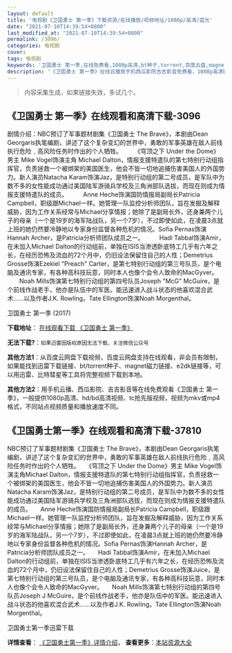```yaml
---
layout: default
title: '电视剧《卫国勇士 第一季》下载资源/在线播放/视频地址/1080p/高清/蓝光'
date: "2021-07-10T14:39:54+0800"
last_modified_at: "2021-07-10T14:39:54+0800"
permalink: /3096/
categories: 电视剧
cover:
tags: 电视剧
keywords: '卫国勇士 第一季,在线免费看,1080p高清,bt种子,torrent,百度云盘,magnet,磁力链,迅雷下载资源'
description: '《卫国勇士 第一季》在线云播放手机西瓜影院吉吉影音免费看，1080p高清bd/hd未删减完整版和tc抢先枪版，mkv/mp4格式，附带bt/torrent种子、magnet/磁力链、百度云盘、网盘资源迅雷下载链接'
---
```


>内容采集生成，如果链接失效，多试几个。


## 《卫国勇士 第一季》在线观看和高清下载-3096

剧情介绍：NBC预订了军事题材剧集《卫国勇士 The Brave》，本剧由Dean Georgaris执笔编剧，讲述了这个复杂变幻的世界中，勇敢的军事英雄在敌人前线执行危险﹑高风险任务时作出的个人牺牲。  　　《穹顶之下 Under the Dome》男主 Mike Vogel饰演主角 Michael Dalton，情报支援特遣队的第七特别行动组指挥官，负责拯救一个被绑架的美国医生，他会不皆一切地追捕伤害美国人的外国势力。新人演员Natacha Karam饰演Jaz，是特别行动组的第二号成员，是军队中为数不多的女性能成功通过美国陆军游骑兵学校及三角洲部队选拔，而现在则成为情报支援特遣队的成员。  　　Anne Heche饰演国防情报局副局长Patricia Campbell，职级跟Michael一样。她管理一队监控分析师团队，旨在发掘及解释威胁，因为工作关系经常与Michael分享情报；她除了是副局长外，还身兼两个儿子的母亲（一个是19岁的海军陆战队，另一个7岁），不过即使如此，在凌晨3点就上班的她仍然要冷静地以专家身份监督各种危机的情况。Sofia Pernas饰演Hannah Archer，是Patricia分析师团队成员之一。  　　Hadi Tabbal饰演Amir，在未加入Michael Dalton的行动组前，单独在ISIS当渗透卧底特工几乎有六年之长，在经历恐怖及流血的72个月中，仍旧设法保留住自己的人性；Demetrius Grosse饰演Ezekiel "Preach" Carter，是第七特别行动组的第三号队员，是个电脑及通讯专家，有各种高科技玩意，同时本人也像个会令人致命的MacGyver。  　　Noah Mills饰演第七特别行动组的第四号队员Joseph "McG" McGuire，是个前线作战老手，他亦是队伍中的军医。能迅速进入战斗状态的他喜欢混合武术……以及作者J.K. Rowling。Tate Ellington饰演Noah Morgenthal。


卫国勇士 第一季 (2017)

**下载地址**： [在线观看下载 《卫国勇士 第一季》](https://www.btbtdy.me/btdy/dy12035.html) 


**无法下载?**：`如果迅雷因版权原因无法下载，关注微信公众号 `

**其他方法1**：从百度云网盘下载视频，百度云网盘支持在线观看，非会员有限制，如果能找到迅雷下载链接、bt/torrent种子、magnet磁力链接、e2dk链接等，可以用迅雷、比特彗星等工具将完整视频下载到本地。

**其他方法2**：用手机云播、西瓜影院、吉吉影音等在线免费观看《卫国勇士 第一季》，一般提供1080p高清、hd/bd高清视频、tc抢先版视频，视频为mkv或mp4格式，不同站点视频质量和播放速度不同。


## 《卫国勇士第一季》在线观看和高清下载-37810

NBC预订了军事题材剧集《卫国勇士 The Brave》，本剧由Dean Georgaris执笔编剧，讲述了这个复杂变幻的世界中，勇敢的军事英雄在敌人前线执行危险﹑高风险任务时作出的个人牺牲。　　《穹顶之下 Under the Dome》男主 Mike Vogel饰演主角Michael Dalton，情报支援特遣队的第七特别行动组指挥官，负责拯救一个被绑架的美国医生，他会不皆一切地追捕伤害美国人的外国势力。新人演员Natacha Karam饰演Jaz，是特别行动组的第二号成员，是军队中为数不多的女性能成功通过美国陆军游骑兵学校及三角洲部队选拔，而现在则成为情报支援特遣队的成员。　　Anne Heche饰演国防情报局副局长Patricia Campbell，职级跟Michael一样。她管理一队监控分析师团队，旨在发掘及解释威胁，因为工作关系经常与Michael分享情报；她除了是副局长外，还身兼两个儿子的母亲（一个是19岁的海军陆战队，另一个7岁），不过即使如此，在凌晨3点就上班的她仍然要冷静地以专家身份监督各种危机的情况。Sofia Pernas饰演Hannah Archer，是Patricia分析师团队成员之一。　　Hadi Tabbal饰演Amir，在未加入Michael Dalton的行动组前，单独在ISIS当渗透卧底特工几乎有六年之长，在经历恐怖及流血的72个月中，仍旧设法保留住自己的人性；Demetrius Grosse饰演Juice，是第七特别行动组的第三号队员，是个电脑及通讯专家，有各种高科技玩意，同时本人也像个会令人致命的MacGyver。　　Noah Mills饰演第七特别行动组的第四号队员Joseph J McGuire，是个前线作战老手，他亦是队伍中的军医。能迅速进入战斗状态的他喜欢混合武术……以及作者J.K. Rowling。Tate Ellington饰演Noah Morgenthal。


卫国勇士第一季迅雷下载

**详情查看**： [《卫国勇士第一季》详情介绍](/movie/37810/)， **查看更多**：[本站资源大全](/movie/t/all/)


